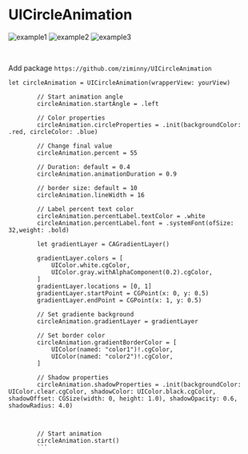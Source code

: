 # UICircleAnimation

 

![example1](https://user-images.githubusercontent.com/46787789/218880711-0a647cf5-ccf2-416c-b8c9-89de1b809373.png)</span>
![example2](https://user-images.githubusercontent.com/46787789/218880768-8b280c94-e206-4095-a6b9-4c990c526c88.png) 
![example3](https://user-images.githubusercontent.com/46787789/218880776-c6576743-b275-48a3-a4d3-57a473272aee.png)

<br>

Add package  ```https://github.com/ziminny/UICircleAnimation```


```
let circleAnimation = UICircleAnimation(wrapperView: yourView)
        
        // Start animation angle
        circleAnimation.startAngle = .left
        
        // Color properties
        circleAnimation.circleProperties = .init(backgroundColor: .red, circleColor: .blue)
        
        // Change final value
        circleAnimation.percent = 55
        
        // Duration: default = 0.4
        circleAnimation.animationDuration = 0.9
        
        // border size: default = 10
        circleAnimation.lineWidth = 16
        
        // Label percent text color
        circleAnimation.percentLabel.textColor = .white
        circleAnimation.percentLabel.font = .systemFont(ofSize: 32,weight: .bold)
        
        let gradientLayer = CAGradientLayer()
      
        gradientLayer.colors = [
            UIColor.white.cgColor,
            UIColor.gray.withAlphaComponent(0.2).cgColor,
        ]
        gradientLayer.locations = [0, 1]
        gradientLayer.startPoint = CGPoint(x: 0, y: 0.5)
        gradientLayer.endPoint = CGPoint(x: 1, y: 0.5)
        
        // Set gradiente background
        circleAnimation.gradientLayer = gradientLayer
        
        // Set border color
        circleAnimation.gradientBorderColor = [
            UIColor(named: "color1")!.cgColor,
            UIColor(named: "color2")!.cgColor,
        ]
        
        // Shadow properties
        circleAnimation.shadowProperties = .init(backgroundColor: UIColor.clear.cgColor, shadowColor: UIColor.black.cgColor, shadowOffset: CGSize(width: 0, height: 1.0), shadowOpacity: 0.6, shadowRadius: 4.0)
         
        
 
        // Start animation
        circleAnimation.start()
        ```
